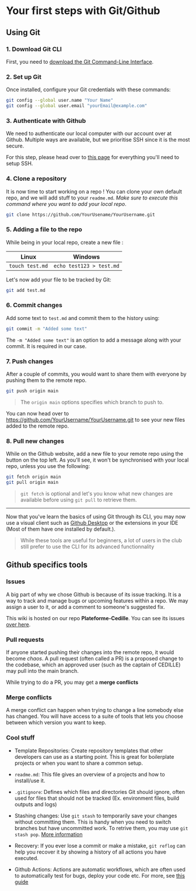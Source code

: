 # Your first steps with Git/Github

## Using Git

### 1. Download Git CLI

First, you need to [download the Git Command-Line Interface](https://git-scm.com/downloads).

### 2. Set up Git

Once installed, configure your Git credentials with these commands:

```bash
git config --global user.name "Your Name"
git config --global user.email "yourEmail@example.com"
```

### 3. Authenticate with Github

We need to authenticate our local computer with our account over at Github. Multiple ways are available, but we prioritise SSH since it is the most secure.

For this step, please head over to [this page](https://docs.github.com/en/authentication/connecting-to-github-with-ssh/generating-a-new-ssh-key-and-adding-it-to-the-ssh-agent) for everything you'll need to setup SSH.

### 4. Clone a repository

It is now time to start working on a repo ! You can clone your own default repo, and we will add stuff to your `readme.md`. *Make sure to execute this command where you want to add your local repo*.

```bash
git clone https://github.com/YourUsename/YourUsername.git
```

### 5. Adding a file to the repo

While being in your local repo, create a new file :

|Linux|Windows|
|-----|-------|
|`touch test.md`|`echo test123 > test.md`|

Let's now add your file to be tracked by Git:
```bash
git add test.md
```

### 6. Commit changes
Add some text to `test.md` and commit them to the history using:
```bash
git commit -m "Added some text"
```

The `-m "Added some text"` is an option to add a message along with your commit. It is required in our case.

### 7. Push changes
After a couple of commits, you would want to share them with everyone by pushing them to the remote repo.
```bash
git push origin main
```

> The `origin main` options specifies which branch to push to.

You can now head over to https://github.com/YourUsername/YourUsername.git to see your new files added to the remote repo.

### 8. Pull new changes
While on the Github website, add a new file to your remote repo using the button on the top left. As you'll see, it won't be synchronised with your local repo, unless you use the following:
```bash
git fetch origin main
git pull origin main
```

> `git fetch` is optional and let's you know what new changes are available before using `git pull` to retrieve them.

---

Now that you've learn the basics of using Git through its CLI, you may now use a visual client such as [Github Desktop](https://desktop.github.com/download/) or the extensions in your IDE (Most of them have one installed by default.).
> While these tools are useful for beginners, a lot of users in the club still prefer to use the CLI for its advanced functionnality

## Github specifics tools

### Issues
A big part of why we chose Github is because of its issue tracking. It is a way to track and manage bugs or upcoming features within a repo. We may assign a user to it, or add a comment to someone's suggested fix.

This wiki is hosted on our repo **Plateforme-Cedille**. You can see its issues [over here](https://github.com/ClubCedille/Plateforme-Cedille/issues).

### Pull requests

If anyone started pushing their changes into the remote repo, it would become *chaos*. A pull request (often called a PR) is a proposed change to the codebase, which an approved user (such as the captain of CEDILLE) may pull into the main branch.

While trying to do a PR, you may get a **merge conflicts**

### Merge conflicts

A merge conflict can happen when trying to change a line somebody else has changed. You will have access to a suite of tools that lets you choose between which version you want to keep.

### Cool stuff

- Template Repositories: Create repository templates that other developers can use as a starting point. This is great for boilerplate projects or when you want to share a common setup.

- `readme.md`: This file gives an overview of a projects and how to install/use it.

- `.gitignore`: Defines which files and directories Git should ignore, often used for files that should not be tracked (Ex. environment files, build outputs and logs)

- Stashing changes: Use `git stash` to temporarily save your changes without committing them. This is handy when you need to switch branches but have uncommitted work. To retrive them, you may use `git stash pop`. [More information](https://git-scm.com/docs/git-stash)

- Recovery: If you ever lose a commit or make a mistake, `git reflog` can help you recover it by showing a history of all actions you have executed.

- Github Actions: Actions are automatic workflows, which are often used to automatically test for bugs, deploy your code etc. For more, see [this guide](/onboarding/tracks/learn-github-actions/)